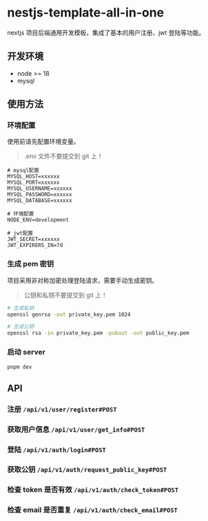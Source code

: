 # nestjs-template-all-in-one

nextjs 项目后端通用开发模板，集成了基本的用户注册、jwt 登陆等功能。

## 开发环境

- node >= 18
- mysql

## 使用方法

### 环境配置

使用前请先配置环境变量。

> .env 文件不要提交到 git 上！

```
# mysql配置
MYSQL_HOST=xxxxxx
MYSQL_PORT=xxxxxx
MYSQL_USERNAME=xxxxxx
MYSQL_PASSWORD=xxxxxx
MYSQL_DATABASE=xxxxxx

# 环境配置
NODE_ENV=development

# jwt配置
JWT_SECRET=xxxxxx
JWT_EXPIRERS_IN=7d
```

### 生成 pem 密钥

项目采用非对称加密处理登陆请求，需要手动生成密钥。

> 公钥和私钥不要提交到 git 上！

```sh
# 生成私钥
openssl genrsa -out private_key.pem 1024

# 生成公钥
openssl rsa -in private_key.pem -pubout -out public_key.pem
```

### 启动 server

```sh
pnpm dev
```

## API

### 注册 `/api/v1/user/register#POST`

### 获取用户信息 `/api/v1/user/get_info#POST`

### 登陆 `/api/v1/auth/login#POST`

### 获取公钥 `/api/v1/auth/request_public_key#POST`

### 检查 token 是否有效 `/api/v1/auth/check_token#POST`

### 检查 email 是否重复 `/api/v1/auth/check_email#POST`
